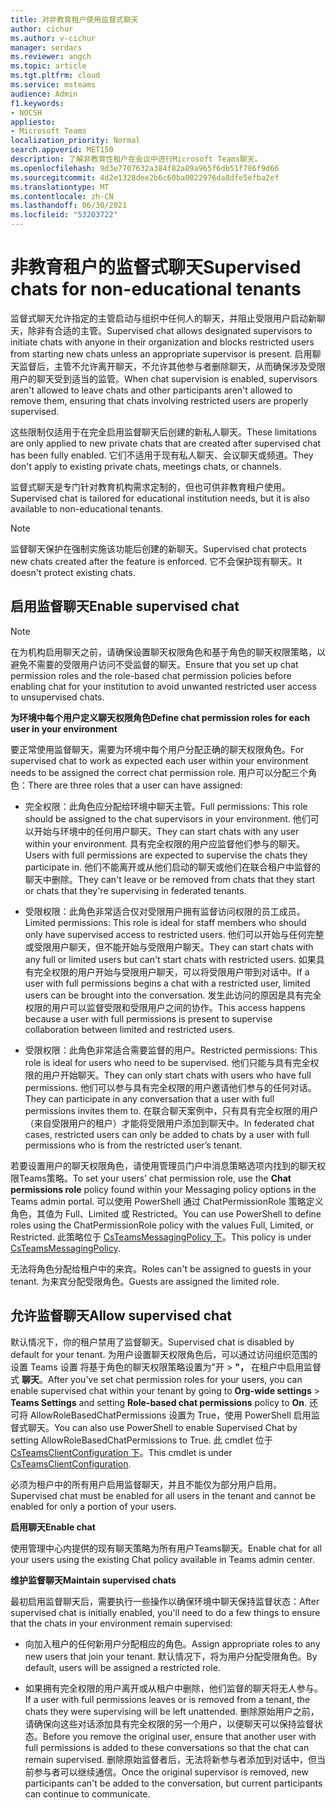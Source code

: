 ```yaml
---
title: 对非教育租户使用监督式聊天
author: cichur
ms.author: v-cichur
manager: serdars
ms.reviewer: angch
ms.topic: article
ms.tgt.pltfrm: cloud
ms.service: msteams
audience: Admin
f1.keywords:
- NOCSH
appliesto:
- Microsoft Teams
localization_priority: Normal
search.appverid: MET150
description: 了解非教育性租户在会议中进行Microsoft Teams聊天。
ms.openlocfilehash: 9d3e7707632a384f82a89a965f6db51f786f9d66
ms.sourcegitcommit: 4d2e1328dee2b6c60ba0022976da8dfe5efba2ef
ms.translationtype: MT
ms.contentlocale: zh-CN
ms.lasthandoff: 06/30/2021
ms.locfileid: "53203722"
---
```

# <a name="supervised-chats-for-non-educational-tenants"></a><span data-ttu-id="21bff-103">非教育租户的监督式聊天</span><span class="sxs-lookup"><span data-stu-id="21bff-103">Supervised chats for non-educational tenants</span></span>

<span data-ttu-id="21bff-104">监督式聊天允许指定的主管启动与组织中任何人的聊天，并阻止受限用户启动新聊天，除非有合适的主管。</span><span class="sxs-lookup"><span data-stu-id="21bff-104">Supervised chat allows designated supervisors to initiate chats with anyone in their organization and blocks restricted users from starting new chats unless an appropriate supervisor is present.</span></span> <span data-ttu-id="21bff-105">启用聊天监督后，主管不允许离开聊天，不允许其他参与者删除聊天，从而确保涉及受限用户的聊天受到适当的监管。</span><span class="sxs-lookup"><span data-stu-id="21bff-105">When chat supervision is enabled, supervisors aren't allowed to leave chats and other participants aren't allowed to remove them, ensuring that chats involving restricted users are properly supervised.</span></span>

<span data-ttu-id="21bff-106">这些限制仅适用于在完全启用监督聊天后创建的新私人聊天。</span><span class="sxs-lookup"><span data-stu-id="21bff-106">These limitations are only applied to new private chats that are created after supervised chat has been fully enabled.</span></span> <span data-ttu-id="21bff-107">它们不适用于现有私人聊天、会议聊天或频道。</span><span class="sxs-lookup"><span data-stu-id="21bff-107">They don't apply to existing private chats, meetings chats, or channels.</span></span>

<span data-ttu-id="21bff-108">监督式聊天是专门针对教育机构需求定制的，但也可供非教育租户使用。</span><span class="sxs-lookup"><span data-stu-id="21bff-108">Supervised chat is tailored for educational institution needs, but it is also available to non-educational tenants.</span></span>

> [!NOTE]
> <span data-ttu-id="21bff-109">监督聊天保护在强制实施该功能后创建的新聊天。</span><span class="sxs-lookup"><span data-stu-id="21bff-109">Supervised chat protects new chats created after the feature is enforced.</span></span> <span data-ttu-id="21bff-110">它不会保护现有聊天。</span><span class="sxs-lookup"><span data-stu-id="21bff-110">It doesn't protect existing chats.</span></span>

## <a name="enable-supervised-chat"></a><span data-ttu-id="21bff-111">启用监督聊天</span><span class="sxs-lookup"><span data-stu-id="21bff-111">Enable supervised chat</span></span>

> [!NOTE]
> <span data-ttu-id="21bff-112">在为机构启用聊天之前，请确保设置聊天权限角色和基于角色的聊天权限策略，以避免不需要的受限用户访问不受监督的聊天。</span><span class="sxs-lookup"><span data-stu-id="21bff-112">Ensure that you set up chat permission roles and the role-based chat permission policies before enabling chat for your institution to avoid unwanted restricted user access to unsupervised chats.</span></span>

<span data-ttu-id="21bff-113">**为环境中每个用户定义聊天权限角色**</span><span class="sxs-lookup"><span data-stu-id="21bff-113">**Define chat permission roles for each user in your environment**</span></span>

<span data-ttu-id="21bff-114">要正常使用监督聊天，需要为环境中每个用户分配正确的聊天权限角色。</span><span class="sxs-lookup"><span data-stu-id="21bff-114">For supervised chat to work as expected each user within your environment needs to be assigned the correct chat permission role.</span></span> <span data-ttu-id="21bff-115">用户可以分配三个角色：</span><span class="sxs-lookup"><span data-stu-id="21bff-115">There are three roles that a user can have assigned:</span></span>

- <span data-ttu-id="21bff-116">完全权限：此角色应分配给环境中聊天主管。</span><span class="sxs-lookup"><span data-stu-id="21bff-116">Full permissions: This role should be assigned to the chat supervisors in your environment.</span></span> <span data-ttu-id="21bff-117">他们可以开始与环境中的任何用户聊天。</span><span class="sxs-lookup"><span data-stu-id="21bff-117">They can start chats with any user within your environment.</span></span> <span data-ttu-id="21bff-118">具有完全权限的用户应监督他们参与的聊天。</span><span class="sxs-lookup"><span data-stu-id="21bff-118">Users with full permissions are expected to supervise the chats they participate in.</span></span> <span data-ttu-id="21bff-119">他们不能离开或从他们启动的聊天或他们在联合租户中监督的聊天中删除。</span><span class="sxs-lookup"><span data-stu-id="21bff-119">They can't leave or be removed from chats that they start or chats that they're supervising in federated tenants.</span></span>

- <span data-ttu-id="21bff-120">受限权限：此角色非常适合仅对受限用户拥有监督访问权限的员工成员。</span><span class="sxs-lookup"><span data-stu-id="21bff-120">Limited permissions: This role is ideal for staff members who should only have supervised access to restricted users.</span></span> <span data-ttu-id="21bff-121">他们可以开始与任何完整或受限用户聊天，但不能开始与受限用户聊天。</span><span class="sxs-lookup"><span data-stu-id="21bff-121">They can start chats with any full or limited users but can't start chats with restricted users.</span></span> <span data-ttu-id="21bff-122">如果具有完全权限的用户开始与受限用户聊天，可以将受限用户带到对话中。</span><span class="sxs-lookup"><span data-stu-id="21bff-122">If a user with full permissions begins a chat with a restricted user, limited users can be brought into the conversation.</span></span> <span data-ttu-id="21bff-123">发生此访问的原因是具有完全权限的用户可以监督受限和受限用户之间的协作。</span><span class="sxs-lookup"><span data-stu-id="21bff-123">This access happens because a user with full permissions is present to supervise collaboration between limited and restricted users.</span></span>

- <span data-ttu-id="21bff-124">受限权限：此角色非常适合需要监督的用户。</span><span class="sxs-lookup"><span data-stu-id="21bff-124">Restricted permissions: This role is ideal for users who need to be supervised.</span></span> <span data-ttu-id="21bff-125">他们只能与具有完全权限的用户开始聊天。</span><span class="sxs-lookup"><span data-stu-id="21bff-125">They can only start chats with users who have full permissions.</span></span> <span data-ttu-id="21bff-126">他们可以参与具有完全权限的用户邀请他们参与的任何对话。</span><span class="sxs-lookup"><span data-stu-id="21bff-126">They can participate in any conversation that a user with full permissions invites them to.</span></span> <span data-ttu-id="21bff-127">在联合聊天案例中，只有具有完全权限的用户（来自受限用户的租户）才能将受限用户添加到聊天中。</span><span class="sxs-lookup"><span data-stu-id="21bff-127">In federated chat cases, restricted users can only be added to chats by a user with full permissions who is from the restricted user’s tenant.</span></span>

<span data-ttu-id="21bff-128">若要设置用户的聊天权限角色，请使用管理员门户中消息策略选项内找到的聊天权限Teams策略。</span><span class="sxs-lookup"><span data-stu-id="21bff-128">To set your users’ chat permission role, use the **Chat permissions role** policy found within your Messaging policy options in the Teams admin portal.</span></span> <span data-ttu-id="21bff-129">可以使用 PowerShell 通过 ChatPermissionRole 策略定义角色，其值为 Full、Limited 或 Restricted。</span><span class="sxs-lookup"><span data-stu-id="21bff-129">You can use PowerShell to define roles using the ChatPermissionRole policy with the values Full, Limited, or Restricted.</span></span> <span data-ttu-id="21bff-130">此策略位于 [CsTeamsMessagingPolicy 下](/powershell/module/skype/set-csteamsmessagingpolicy?view=skype-ps)。</span><span class="sxs-lookup"><span data-stu-id="21bff-130">This policy is under [CsTeamsMessagingPolicy](/powershell/module/skype/set-csteamsmessagingpolicy?view=skype-ps).</span></span>

<span data-ttu-id="21bff-131">无法将角色分配给租户中的来宾。</span><span class="sxs-lookup"><span data-stu-id="21bff-131">Roles can't be assigned to guests in your tenant.</span></span> <span data-ttu-id="21bff-132">为来宾分配受限角色。</span><span class="sxs-lookup"><span data-stu-id="21bff-132">Guests are assigned the limited role.</span></span>

## <a name="allow-supervised-chat"></a><span data-ttu-id="21bff-133">允许监督聊天</span><span class="sxs-lookup"><span data-stu-id="21bff-133">Allow supervised chat</span></span>

<span data-ttu-id="21bff-134">默认情况下，你的租户禁用了监督聊天。</span><span class="sxs-lookup"><span data-stu-id="21bff-134">Supervised chat is disabled by default for your tenant.</span></span> <span data-ttu-id="21bff-135">为用户设置聊天权限角色后，可以通过访问组织范围的设置 Teams 设置 将基于角色的聊天权限策略设置为"开  >  **"，** 在租户中启用监督式 **聊天**。</span><span class="sxs-lookup"><span data-stu-id="21bff-135">After you've set chat permission roles for your users, you can enable supervised chat within your tenant by going to **Org-wide settings** > **Teams Settings** and setting **Role-based chat permissions** policy to **On**.</span></span> <span data-ttu-id="21bff-136">还可将 AllowRoleBasedChatPermissions 设置为 True，使用 PowerShell 启用监督式聊天。</span><span class="sxs-lookup"><span data-stu-id="21bff-136">You can also use PowerShell to enable Supervised Chat by setting AllowRoleBasedChatPermissions to True.</span></span> <span data-ttu-id="21bff-137">此 cmdlet 位于 [CsTeamsClientConfiguration 下](/powershell/module/skype/set-csteamsclientconfiguration?view=skype-ps)。</span><span class="sxs-lookup"><span data-stu-id="21bff-137">This cmdlet is under [CsTeamsClientConfiguration](/powershell/module/skype/set-csteamsclientconfiguration?view=skype-ps).</span></span>

<span data-ttu-id="21bff-138">必须为租户中的所有用户启用监督聊天，并且不能仅为部分用户启用。</span><span class="sxs-lookup"><span data-stu-id="21bff-138">Supervised chat must be enabled for all users in the tenant and cannot be enabled for only a portion of your users.</span></span>

<span data-ttu-id="21bff-139">**启用聊天**</span><span class="sxs-lookup"><span data-stu-id="21bff-139">**Enable chat**</span></span>

<span data-ttu-id="21bff-140">使用管理中心内提供的现有聊天策略为所有用户Teams聊天。</span><span class="sxs-lookup"><span data-stu-id="21bff-140">Enable chat for all your users using the existing Chat policy available in Teams admin center.</span></span>

<span data-ttu-id="21bff-141">**维护监督聊天**</span><span class="sxs-lookup"><span data-stu-id="21bff-141">**Maintain supervised chats**</span></span>

<span data-ttu-id="21bff-142">最初启用监督聊天后，需要执行一些操作以确保环境中聊天保持监督状态：</span><span class="sxs-lookup"><span data-stu-id="21bff-142">After supervised chat is initially enabled, you'll need to do a few things to ensure that the chats in your environment remain supervised:</span></span>

- <span data-ttu-id="21bff-143">向加入租户的任何新用户分配相应的角色。</span><span class="sxs-lookup"><span data-stu-id="21bff-143">Assign appropriate roles to any new users that join your tenant.</span></span> <span data-ttu-id="21bff-144">默认情况下，将为用户分配受限角色。</span><span class="sxs-lookup"><span data-stu-id="21bff-144">By default, users will be assigned a restricted role.</span></span>

- <span data-ttu-id="21bff-145">如果拥有完全权限的用户离开或从租户中删除，他们监督的聊天将无人参与。</span><span class="sxs-lookup"><span data-stu-id="21bff-145">If a user with full permissions leaves or is removed from a tenant, the chats they were supervising will be left unattended.</span></span> <span data-ttu-id="21bff-146">删除原始用户之前，请确保向这些对话添加具有完全权限的另一个用户，以便聊天可以保持监督状态。</span><span class="sxs-lookup"><span data-stu-id="21bff-146">Before you remove the original user, ensure that another user with full permissions is added to these conversations so that the chat can remain supervised.</span></span> <span data-ttu-id="21bff-147">删除原始监督者后，无法将新参与者添加到对话中，但当前参与者可以继续通信。</span><span class="sxs-lookup"><span data-stu-id="21bff-147">Once the original supervisor is removed, new participants can't be added to the conversation, but current participants can continue to communicate.</span></span>
